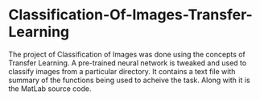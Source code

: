 # Classification-Of-Images-Transfer-Learning
The project of Classification of Images was done using the concepts of Transfer Learning. A pre-trained neural network is tweaked and used to classify images from a particular directory.
It contains a text file with summary of the functions being used to acheive the task. Along with it is the MatLab source code.
